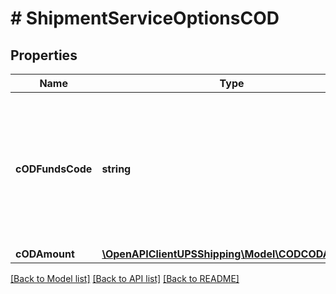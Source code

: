 # # ShipmentServiceOptionsCOD

## Properties

Name | Type | Description | Notes
------------ | ------------- | ------------- | -------------
**cODFundsCode** | **string** | For valid values refer to: Rating and Shipping COD Supported Countries or Territories in the Appendix. |
**cODAmount** | [**\OpenAPIClientUPSShipping\Model\CODCODAmount**](CODCODAmount.md) |  |

[[Back to Model list]](../../README.md#models) [[Back to API list]](../../README.md#endpoints) [[Back to README]](../../README.md)

